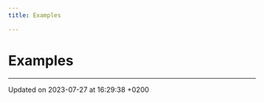 ```yaml
---
title: Examples

---
```


# Examples







-------------------------------

Updated on 2023-07-27 at 16:29:38 +0200
